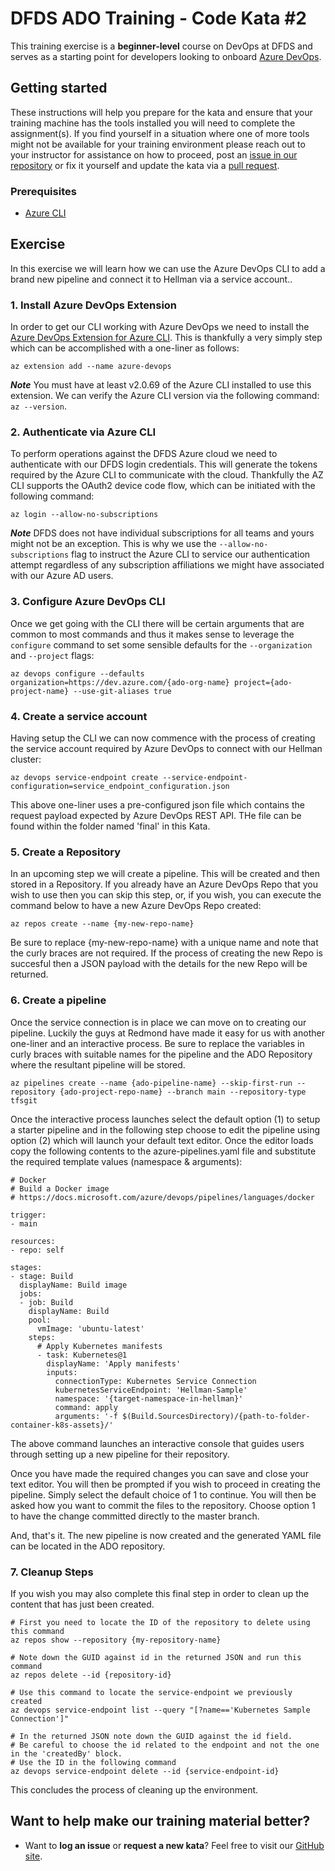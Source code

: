 DFDS ADO Training - Code Kata #2
======================================

This training exercise is a **beginner-level** course on DevOps at DFDS and serves as a starting point for developers looking to onboard [Azure DevOps](https://dev.azure.com/dfds).

## Getting started
These instructions will help you prepare for the kata and ensure that your training machine has the tools installed you will need to complete the assignment(s). If you find yourself in a situation where one of more tools might not be available for your training environment please reach out to your instructor for assistance on how to proceed, post an [issue in our repository](https://github.com/dfds/dojo/issues) or fix it yourself and update the kata via a [pull request](https://github.com/dfds/dojo/pulls).

### Prerequisites
* [Azure CLI](https://docs.microsoft.com/en-us/cli/azure/install-azure-cli)

## Exercise
In this exercise we will learn how we can use the Azure DevOps CLI to add a brand new pipeline and connect it to Hellman via a service account..

### 1. Install Azure DevOps Extension
In order to get our CLI working with Azure DevOps we need to install the [Azure DevOps Extension for Azure CLI](https://github.com/Azure/azure-devops-cli-extension). This is thankfully a very simply step which can be accomplished with a one-liner as follows:

```
az extension add --name azure-devops
```

***Note***
You must have at least v2.0.69 of the Azure CLI installed to use this extension. We can verify the Azure CLI version via the following command: `az --version`.

### 2. Authenticate via Azure CLI
To perform operations against the DFDS Azure cloud we need to authenticate with our DFDS login credentials.  This will generate the tokens required by the Azure CLI to communicate with the cloud. Thankfully the AZ CLI supports the OAuth2 device code flow, which can be initiated with the following command:

```
az login --allow-no-subscriptions
```

***Note***
DFDS does not have individual subscriptions for all teams and yours might not be an exception. This is why we use the `--allow-no-subscriptions` flag to instruct the Azure CLI to service our authentication attempt regardless of any subscription affiliations we might have associated with our Azure AD users.

### 3. Configure Azure DevOps CLI
Once we get going with the CLI there will be certain arguments that are common to most commands and thus it makes sense to leverage the `configure` command to set some sensible defaults for the `--organization` and `--project` flags:

```
az devops configure --defaults organization=https://dev.azure.com/{ado-org-name} project={ado-project-name} --use-git-aliases true
```

### 4. Create a service account
Having setup the CLI we can now commence with the process of creating the service account required by Azure DevOps to connect with our Hellman cluster:

```
az devops service-endpoint create --service-endpoint-configuration=service_endpoint_configuration.json
```

This above one-liner uses a pre-configured json file which contains the request payload expected by Azure DevOps REST API.  THe file can be found within the folder named 'final' in this Kata.

### 5. Create a Repository

In an upcoming step we will create a pipeline.  This will be created and then stored in a Repository.  If you already have an Azure DevOps Repo that you wish to use then you can skip this step, or, if you wish, you can execute the command below to have a new Azure DevOps Repo created:

```
az repos create --name {my-new-repo-name}
```

Be sure to replace {my-new-repo-name} with a unique name and note that the curly braces are not required.  If the process of creating the new Repo is succesful then a JSON payload with the details for the new Repo will be returned.

### 6. Create a pipeline
Once the service connection is in place we can move on to creating our pipeline. Luckily the guys at Redmond have made it easy for us with another one-liner and an interactive process.  Be sure to replace the variables in curly braces with suitable names for the pipeline and the ADO Repository where the resultant pipeline will be stored.

```
az pipelines create --name {ado-pipeline-name} --skip-first-run --repository {ado-project-repo-name} --branch main --repository-type tfsgit
```

Once the interactive process launches select the default option (1) to setup a starter pipeline and in the following step choose to edit the pipeline using option (2) which will launch your default text editor. Once the editor loads copy the following contents to the azure-pipelines.yaml file and substitute the required template values (namespace & arguments):

```
# Docker
# Build a Docker image
# https://docs.microsoft.com/azure/devops/pipelines/languages/docker

trigger:
- main

resources:
- repo: self

stages:
- stage: Build
  displayName: Build image
  jobs:
  - job: Build
    displayName: Build
    pool:
      vmImage: 'ubuntu-latest'
    steps:
      # Apply Kubernetes manifests
      - task: Kubernetes@1
        displayName: 'Apply manifests'
        inputs:
          connectionType: Kubernetes Service Connection
          kubernetesServiceEndpoint: 'Hellman-Sample'
          namespace: '{target-namespace-in-hellman}'
          command: apply
          arguments: '-f $(Build.SourcesDirectory)/{path-to-folder-container-k8s-assets}/'
```

The above command launches an interactive console that guides users through setting up a new pipeline for their repository.

Once you have made the required changes you can save and close your text editor.  You will then be prompted if you wish to proceed in creating the pipeline.  Simply select the default choice of 1 to continue.  You will then be asked how you want to commit the files to the repository.  Choose option 1 to have the change committed directly to the master branch.

And, that's it.  The new pipeline is now created and the generated YAML file can be located in the ADO repository.

### 7. Cleanup Steps

If you wish you may also complete this final step in order to clean up the content that has just been created.

```
# First you need to locate the ID of the repository to delete using this command
az repos show --repository {my-repository-name}

# Note down the GUID against id in the returned JSON and run this command
az repos delete --id {repository-id}

# Use this command to locate the service-endpoint we previously created
az devops service-endpoint list --query "[?name=='Kubernetes Sample Connection']"

# In the returned JSON note down the GUID against the id field.
# Be careful to choose the id related to the endpoint and not the one in the 'createdBy' block.
# Use the ID in the following command
az devops service-endpoint delete --id {service-endpoint-id}
```

This concludes the process of cleaning up the environment.

## Want to help make our training material better?
 * Want to **log an issue** or **request a new kata**? Feel free to visit our [GitHub site](https://github.com/dfds/dojo/issues).
